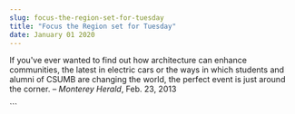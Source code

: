 ```yaml
---
slug: focus-the-region-set-for-tuesday
title: "Focus the Region set for Tuesday"
date: January 01 2020
---
```


 
<p>
  If you've ever wanted to find out how architecture can enhance communities,
  the latest in electric cars or the ways in which students and alumni of CSUMB
  are changing the world, the perfect event is just around the corner. –
  <em>Monterey Herald</em>, Feb. 23, 2013
</p>
```

